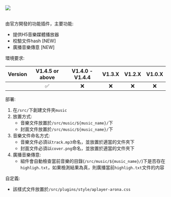 <a href="https://github.com/DIYgod/APlayer">
  <img src="https://img.shields.io/badge/based_on-aplayer-blue"/>
</a>
<br/>
<br/>

由官方開發的功能插件，主要功能:
- 提供H5音樂媒體播放器
- 校驗文件hash [NEW]
- 廣播音樂傳意 [NEW]

環境要求:

| Version | V1.4.5 or above | V1.4.0 - V1.4.4 | V1.3.X | V1.2.X | V1.0.X |
| :---: | :---: | :---: | :---: | :---: | :---: |
| | ✅ | ❌ | ❌ | ❌ | ❌ |

部署:
1. 在```/src/```下創建文件夾```music```
2. 放置方式:
   - 音樂文件放置於```/src/music/${music_name}/```下
   - 封面文件放置於```/src/music/${music_name}/```下
3. 音樂文件命名方式:
   - 音樂文件必須以```track.mp3```命名，並放置於適當的文件夾下
   - 封面文件必須以```cover.png```命名，並放置於適當的文件夾下
4. 廣播音樂傳意:
   - 組件會自動檢查當前音樂的目錄(```/src/music/${music_name}/```)下是否存在```highligh.txt```，如果檢測結果為真，則廣播當前```highligh.txt```文件的内容

自定義:
- 該樣式文件放置於```/src/plugins/style/aplayer-arona.css```
